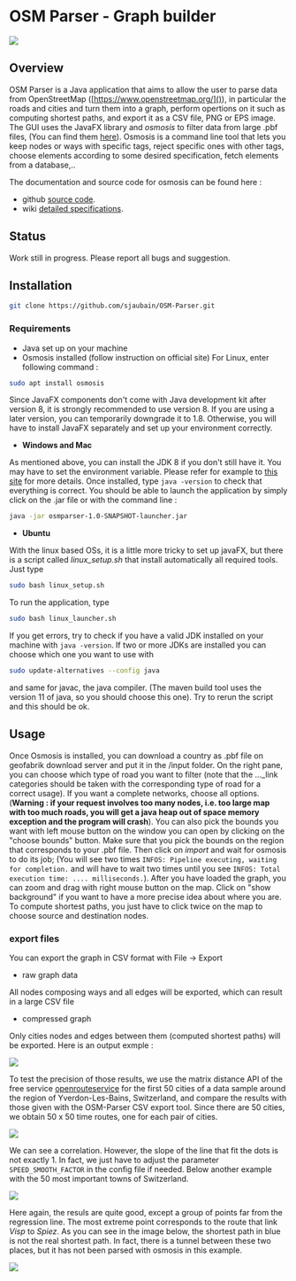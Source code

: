 # OSM Parser - Graph builder

<p align="center">
  <img src="images/screenshot.png" style="display: block; margin: 0 auto" />
</p>

## Overview

OSM Parser is a Java application that aims to allow the user to parse data from OpenStreetMap ([https://www.openstreetmap.org/]()), in particular the roads and cities and turn them into a graph, perform opertions on it such as computing shortest paths, and export it as a CSV file, PNG or EPS image. The GUI uses the JavaFX library and *osmosis* to filter data from large .pbf files, (You can find them [here](https://download.geofabrik.de/)). Osmosis is a command line tool that lets you keep nodes or ways with specific tags, reject specific ones with other tags, choose elements according to some desired specification, fetch elements from a database,..

The documentation and source code for osmosis can be found here :
* github [source code](https://github.com/openstreetmap/osmosis).
* wiki [detailed specifications](https://wiki.openstreetmap.org/wiki/Osmosis/Detailed_Usage_0.48).

## Status

Work still in progress. Please report all bugs and suggestion.

## Installation

```bash
git clone https://github.com/sjaubain/OSM-Parser.git
```

### Requirements
* Java set up on your machine
* Osmosis installed (follow instruction on official site)
For Linux, enter following command :

```bash
sudo apt install osmosis
```

Since JavaFX components don't come with Java development kit after version 8, it is strongly recommended to use version 8. If you are using a later version, you can temporarily downgrade it to 1.8. Otherwise, you will have to install JavaFX separately and set up your environment correctly.

* **Windows and Mac**

As mentioned above, you can install the JDK 8 if you don't still have it. You may have to set the environment variable. Please refer for example to [this site](https://www.java.com/en/download/help/windows_manual_download.html) for more details. Once installed, type `java -version` to check that everything is correct. You should be able to launch the application by simply click on the .jar file or with the command line :

```bash
java -jar osmparser-1.0-SNAPSHOT-launcher.jar
```

* **Ubuntu**

With the linux based OSs, it is a little more tricky to set up javaFX, but there is a script called *linux_setup.sh* that install automatically all required tools. Just type
```bash
sudo bash linux_setup.sh
```
To run the application, type

```bash
sudo bash linux_launcher.sh
```
If you get errors, try to check if you have a valid JDK installed on your machine with `java -version`. If two or more JDKs are installed you can choose which one you want to use with

```bash
sudo update-alternatives --config java
```
and same for javac, the java compiler. (The maven build tool uses the version 11 of java, so you should choose this one). Try to rerun the script and this should be ok.

## Usage

Once Osmosis is installed, you can download a country as .pbf file on geofabrik download server and put it in the /input folder. On the right pane, you can choose which type of road you want to filter (note that the ..._link categories should be taken with the corresponding type of road for a correct usage). If you want a complete networks, choose all options. (**Warning : if your request involves too many nodes, i.e. too large map with too much roads, you will get a java heap out of space memory exception and the program will crash**). You can also pick the bounds you want with left mouse button on the window you can open by clicking on the "choose bounds" button. Make sure that you pick the bounds on the region that corresponds to your .pbf file.
Then click on *import* and wait for osmosis to do its job; (You will see two times `INFOS: Pipeline executing, waiting for completion.` and will have to wait two times until you see `INFOS: Total execution time: .... milliseconds.`). After you have loaded the graph, you can zoom and drag with right mouse button on the map. Click on "show background" if you want to have a more precise idea about where you are. To compute shortest paths, you just have to click twice on the map to choose source and destination nodes.

### **export files**

You can export the graph in CSV format with File -> Export

* raw graph data

All nodes composing ways and all edges will be exported, which can result in a large CSV file

* compressed graph

Only cities nodes and edges between them (computed shortest paths) will be exported. Here is an output exmple :

<p align="center">
  <img src="images/screenshot2.png" style="display: block; margin: 0 auto" />
</p>

To test the precision of those results, we use the matrix distance API of the free service [openrouteservice](https://openrouteservice.org/dev/#/api-docs/v2/matrix/{profile}/post) for the first 50 cities of a data sample around the region of Yverdon-Les-Bains, Switzerland, and compare the results with those given with the OSM-Parser CSV export tool. Since there are 50 cities, we obtain 50 x 50 time routes, one for each pair of cities.

<p align="center">
  <img src="images/screenshot3.png" style="display: block; margin: 0 auto" />
</p>

We can see a correlation. However, the slope of the line that fit the dots is not exactly 1. In fact, we just have to adjust the parameter `SPEED_SMOOTH_FACTOR` in the config file if needed. Below another example with the 50 most important towns of Switzerland.

<p align="center">
  <img src="images/screenshot4.png" style="display: block; margin: 0 auto" />
</p>

Here again, the resuls are quite good, except a group of points far from the regression line. The most extreme point corresponds to the route that link *Visp* to *Spiez*. As you can see in the image below, the shortest path in blue is not the real shortest path. In fact, there is a tunnel between these two places, but it has not been parsed with osmosis in this example.

<p align="center">
  <img src="images/screenshot5.png" style="display: block; margin: 0 auto" />
</p>

